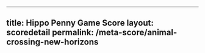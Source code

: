 ---
        
title: Hippo Penny Game Score
layout: scoredetail
permalink: /meta-score/animal-crossing-new-horizons
---